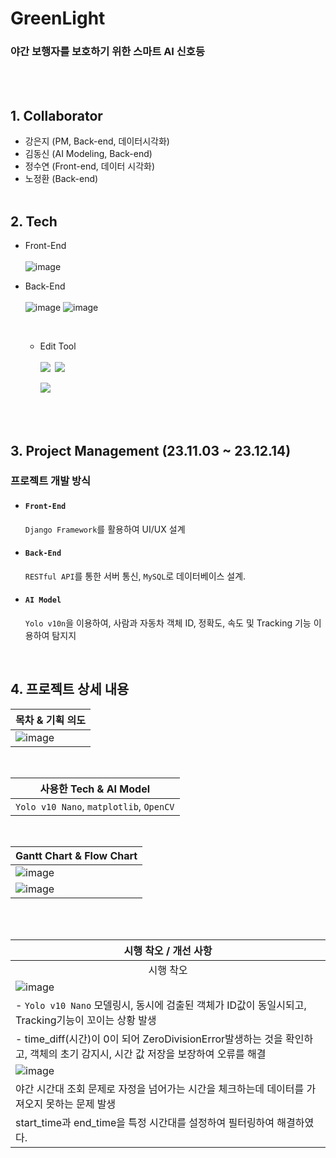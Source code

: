 # GreenLight


### <b>야간 보행자를 보호하기 위한 스마트 AI 신호등</b>

<br><br>

## 1. Collaborator
- 강은지 (PM, Back-end, 데이터시각화)
- 김동신 (AI Modeling, Back-end)
- 정수연 (Front-end, 데이터 시각화)
- 노정환 (Back-end)
<br><br>

## 2. Tech
- Front-End
<br><br>
 ![image](https://github.com/user-attachments/assets/6b174715-1b5e-49c9-9489-337fe93c0c99)

  
- Back-End
<br><br>
     ![image](https://github.com/user-attachments/assets/dbf58f13-c831-40b1-99cb-a0c618f0d0d5)
    ![image](https://github.com/user-attachments/assets/654c9eec-a4b6-4c34-8499-448fb38e08dd)


  <br>

  - Edit Tool
  <br><br>
      <img src="https://img.shields.io/badge/Visual Studio Code-007ACC?style=flat-square&logo=Visual Studio Code&logoColor=white">&nbsp;
      <img src="https://img.shields.io/badge/Mysql Workbench-4479A1?style=flat-square&logo=Mysql&logoColor=white">&nbsp;

     <img src="https://img.shields.io/badge/Django-0A3711?style=flat-square&logo=Django&logoColor=green">&nbsp;
    
<br><br>

## 3. Project Management (23.11.03 ~ 23.12.14)
### 프로젝트 개발 방식
  - #### `Front-End`

    `Django Framework`를 활용하여 UI/UX 설계
    <br>
  - #### `Back-End`

    `RESTful API`를 통한 서버 통신, `MySQL`로 데이터베이스 설계.
    <br>
  - #### `AI Model`

    `Yolo v10n`을 이용하여, 사람과 자동차 객체 ID, 정확도, 속도 및 Tracking 기능 이용하여 탐지지
    
    <br>

## 4. 프로젝트 상세 내용
<div align='center'>
  
  |목차 & 기획 의도|
  |---|
  |![image](https://github.com/user-attachments/assets/f191045d-976a-4fee-86a8-3e3975382fcd)|
  <br>
  

  |사용한 Tech & AI Model|
  |---|
  |`Yolo v10 Nano`, `matplotlib`, `OpenCV`|
  <br>
 
  |Gantt Chart & Flow Chart|
  |---|
  |![image](https://github.com/user-attachments/assets/3a4c8ebc-34c0-49cc-ae1a-08c110346ed4)|
  |![image](https://github.com/KimDong-gue/Healthy-Mento/assets/116249934/449f5882-8d72-43cd-8855-6cf162d26e3c)|

  <br>
  

  <br>
  
  |시행 착오 / 개선 사항|
  |---|
  |<div align='center'>시행 착오</div>|
  |![image](https://github.com/user-attachments/assets/b2edb52f-4228-4e2c-a1a4-6a70efa5416c)|
  |- `Yolo v10 Nano` 모델링시, 동시에 검출된 객체가 ID값이 동일시되고, Tracking기능이 꼬이는 상황 발생|
| - time_diff(시간)이 0이 되어 ZeroDivisionError발생하는 것을 확인하고, 객체의 초기 감지시, 시간 값 저장을 보장하여 오류를 해결|
 |![image](https://github.com/user-attachments/assets/d3df2da6-2216-4ac9-bcb0-643e2cce4019) |
| 야간 시간대 조회 문제로 자정을 넘어가는 시간을 체크하는데 데이터를 가져오지 못하는 문제 발생 |
| start_time과 end_time을 특정 시간대를 설정하여 필터링하여 해결하였다. |


  <br>
  
  
</div>

